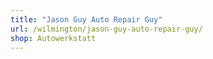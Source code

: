 ```yaml
---
title: "Jason Guy Auto Repair Guy"
url: /wilmington/jason-guy-auto-repair-guy/
shop: Autowerkstatt
---
```

